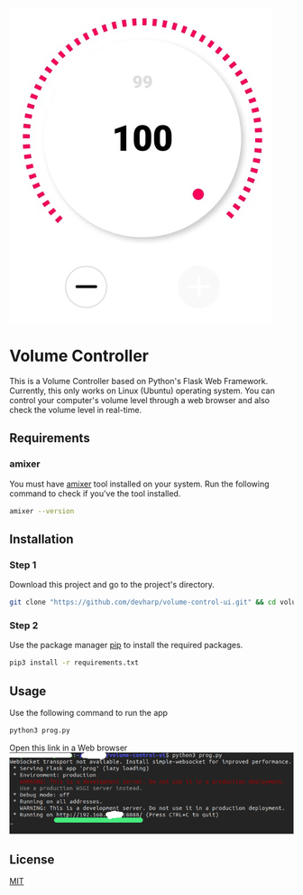 ![ui.jpg here](https://github.com/devharp/volume-control-ui/raw/master/ui.jpg)
# Volume Controller

This is a Volume Controller based on Python's Flask Web Framework. Currently, this only works on Linux (Ubuntu) operating system. You can control your computer's volume level through a web browser and also check the volume level in real-time.

## Requirements

### amixer
You must have [amixer](https://linux.die.net/man/1/amixer) tool installed on your system. Run the following command to check if you've the tool installed.
```bash
amixer --version
```

## Installation

### Step 1
Download this project and go to the project's directory.
```bash
git clone "https://github.com/devharp/volume-control-ui.git" && cd volume-control-ui
```

### Step 2
Use the package manager [pip](https://pip.pypa.io/en/stable/) to install the required packages.

```bash
pip3 install -r requirements.txt
```

## Usage

Use the following command to run the app

```bash
python3 prog.py
```
Open this link in a Web browser
![github-prog-example.jpg here](https://github.com/devharp/volume-control-ui/raw/master/github-prog-example.jpg)

## License
[MIT](https://choosealicense.com/licenses/mit/)

